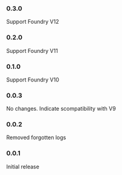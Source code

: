 ### 0.3.0
Support Foundry V12

### 0.2.0
Support Foundry V11

### 0.1.0
Support Foundry V10

### 0.0.3
No changes. Indicate scompatibility with V9

### 0.0.2
Removed forgotten logs

### 0.0.1
Initial release